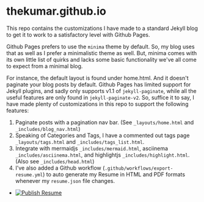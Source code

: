 # thekumar.github.io

This repo contains the customizations I have made to a standard Jekyll blog to get it to work to a satisfactory level with Github Pages.

Github Pages prefers to use the `minima` theme by default. So, my blog uses that as well as I prefer a minimalistic theme as well.
But, minima comes with its own little list of quirks and lacks some basic functionality we've all come to expect from a minimal blog.

For instance, the default layout is found under home.html. And it doesn't paginate your blog posts by default.
Github Pages has limited support for Jekyll plugins, and sadly only supports v1.1 of `jekyll-paginate`, while all the useful features are
only found in `jekyll-paginate-v2`. So, suffice it to say, I have made plenty of customizations in this repo to support the following features:

1. Paginate posts with a pagination nav bar. (See `_layouts/home.html` and `_includes/blog_nav.html`)
2. Speaking of Categories and Tags, I have a commented out tags page `_layouts/tags.html` and `_includes/tags_list.html`.
3. Integrate with mermaidjs `_includes/mermaid.html`, asciinema `_includes/asciinema.html`, and highlightjs `_includes/highlight.html`. (Also see `_includes/head.html`)
4. I've also added a Github workflow (`.github/workflows/export-resume.yml`) to auto generate my Resume in HTML and PDF formats whenever my `resume.json` file changes.
  - [![Publish Resume](https://github.com/thekumar/thekumar.github.io/actions/workflows/export-resume.yml/badge.svg)](https://github.com/thekumar/thekumar.github.io/actions/workflows/export-resume.yml)
